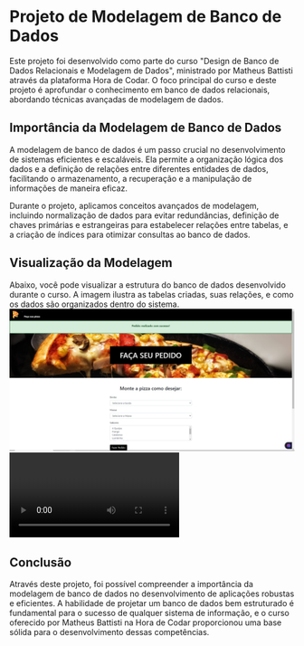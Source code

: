 # Projeto de Modelagem de Banco de Dados

Este projeto foi desenvolvido como parte do curso "Design de Banco de Dados Relacionais e Modelagem de Dados", ministrado por Matheus Battisti através da plataforma Hora de Codar. O foco principal do curso e deste projeto é aprofundar o conhecimento em banco de dados relacionais, abordando técnicas avançadas de modelagem de dados.

## Importância da Modelagem de Banco de Dados

A modelagem de banco de dados é um passo crucial no desenvolvimento de sistemas eficientes e escaláveis. Ela permite a organização lógica dos dados e a definição de relações entre diferentes entidades de dados, facilitando o armazenamento, a recuperação e a manipulação de informações de maneira eficaz.

Durante o projeto, aplicamos conceitos avançados de modelagem, incluindo normalização de dados para evitar redundâncias, definição de chaves primárias e estrangeiras para estabelecer relações entre tabelas, e a criação de índices para otimizar consultas ao banco de dados.

## Visualização da Modelagem

Abaixo, você pode visualizar a estrutura do banco de dados desenvolvido durante o curso. A imagem ilustra as tabelas criadas, suas relações, e como os dados são organizados dentro do sistema.
<img src="img/image.png" alt="Estrutura do Banco de Dados">
<video src="\img\Faça_Pedido.mp4" alt="Texto Alternativo">

## Conclusão

Através deste projeto, foi possível compreender a importância da modelagem de banco de dados no desenvolvimento de aplicações robustas e eficientes. A habilidade de projetar um banco de dados bem estruturado é fundamental para o sucesso de qualquer sistema de informação, e o curso oferecido por Matheus Battisti na Hora de Codar proporcionou uma base sólida para o desenvolvimento dessas competências.
